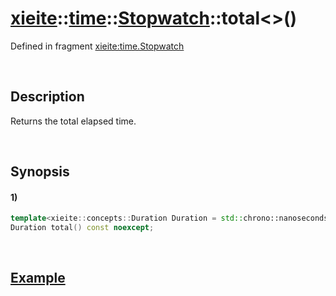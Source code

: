 # [xieite](../../../../../xieite.md)\:\:[time](../../../../../time.md)\:\:[Stopwatch<Clock>](../../../stopwatch.md)\:\:total\<\>\(\)
Defined in fragment [xieite:time.Stopwatch](../../../../../../src/time/stopwatch.cpp)

&nbsp;

## Description
Returns the total elapsed time.

&nbsp;

## Synopsis
#### 1)
```cpp
template<xieite::concepts::Duration Duration = std::chrono::nanoseconds>
Duration total() const noexcept;
```

&nbsp;

## [Example](../../../stopwatch.md#Example)
